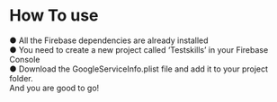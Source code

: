 # How To use
● All the Firebase dependencies are already installed <br />
● You need to create a new project called ‘Testskillsʼ in your Firebase Console <br />
● Download the GoogleServiceInfo.plist file and add it to your project folder. <br />
And you are good to go!
